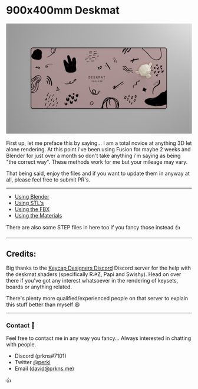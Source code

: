 # 900x400mm Deskmat

![Deskmat Render](./Renders/900x400_Deskmat.png)

First up, let me preface this by saying... I am a total novice at anything 3D let alone rendering. At this point i've been using Fusion for maybe 2 weeks and Blender for just over a month so don't take anything i'm saying as being "the correct way". These methods work for me but your mileage may vary.

That being said, enjoy the files and if you want to update them in anyway at all, please feel free to submit PR's.

---

- [Using Blender](./Blender/README.md)
- [Using STL's](./STL/README.md)
- [Using the FBX](./FBX/README.md)
- [Using the Materials](./Materials/README.md)

There are also some STEP files in here too if you fancy those instead 👍

---

## Credits:

Big thanks to the [Keycap Designers Discord](https://discord.gg/8MG4jWK) Discord server for the help with the deskmat shaders (specifically R☭Z, Papi and Swishy). Head on over there if you've got any interest whatsoever in the rendering of keysets, boards or anything related.

There's plenty more qualified/experienced people on that server to explain this stuff better than myself 😆

---

### Contact 👋

Feel free to contact me in any way you fancy... Always interested in chatting with people.

- Discord (prkns#7101)
- Twitter [@perki](https://twitter.com/perki)
- Email (david@prkns.me)

👍
